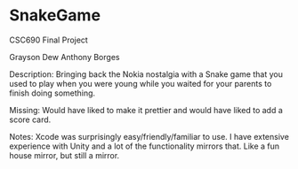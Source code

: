 # SnakeGame


CSC690 Final Project

Grayson Dew
Anthony Borges

Description:
Bringing back the Nokia nostalgia with a Snake game that you used to play when you were young while you waited for your parents to finish doing something.

Missing:
Would have liked to make it prettier and would have liked to add a score card.

Notes:
Xcode was surprisingly easy/friendly/familiar to use. I have extensive experience with Unity and a lot of the functionality mirrors that. Like a fun house mirror, but still a mirror.
